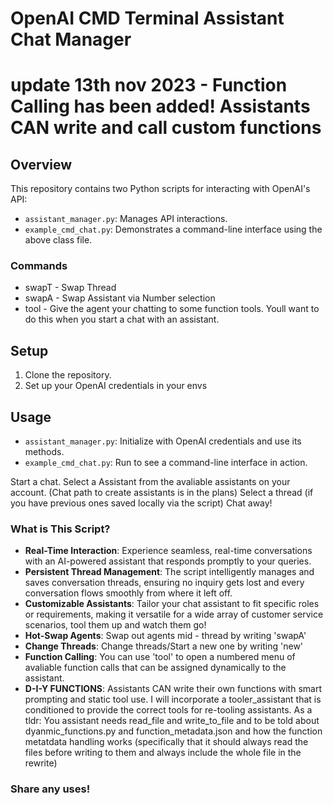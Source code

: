 # OpenAI CMD Terminal Assistant Chat Manager

# update 13th nov 2023 - Function Calling has been added! Assistants CAN write and call custom functions

## Overview
This repository contains two Python scripts for interacting with OpenAI's API:
- `assistant_manager.py`: Manages API interactions.
- `example_cmd_chat.py`: Demonstrates a command-line interface using the above class file.
### Commands
- swapT - Swap Thread
- swapA - Swap Assistant via Number selection
- tool - Give the agent your chatting to some function tools. Youll want to do this when you start a chat with an assistant.

## Setup
1. Clone the repository.
2. Set up your OpenAI credentials in your envs

## Usage
- `assistant_manager.py`: Initialize with OpenAI credentials and use its methods.
- `example_cmd_chat.py`: Run to see a command-line interface in action.

Start a chat. Select a Assistant from the avaliable assistants on your account. (Chat path to create assistants is in the plans)
Select a thread (if you have previous ones saved locally via the script)
Chat away!

### What is This Script?
- **Real-Time Interaction**: Experience seamless, real-time conversations with an AI-powered assistant that responds promptly to your queries.
- **Persistent Thread Management**: The script intelligently manages and saves conversation threads, ensuring no inquiry gets lost and every conversation flows smoothly from where it left off.
- **Customizable Assistants**: Tailor your chat assistant to fit specific roles or requirements, making it versatile for a wide array of customer service scenarios, tool them up and watch them go!
- **Hot-Swap Agents**: Swap out agents mid - thread by writing 'swapA'
- **Change Threads**: Change threads/Start a new one by writing 'new'
- **Function Calling**: You can use 'tool' to open a numbered menu of avaliable function calls that can be assigned dynamically to the assistant.
- **D-I-Y FUNCTIONS**: Assistants CAN write their own functions with smart prompting and static tool use. I will incorporate a tooler_assistant that is conditioned to provide the correct tools for re-tooling assistants. As a tldr: You assistant needs read_file and write_to_file and to be told about dyanmic_functions.py and function_metadata.json and how the function metatdata handling works (specifically that it should always read the files before writing to them and always include the whole file in the rewrite)

### Share any uses!
